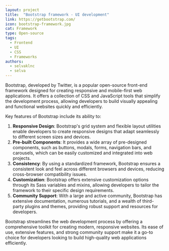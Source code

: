 ```yaml
---
layout: project
title:  "Bootstrap framework - UI development"
link: https://getbootstrap.com/
icon: bootstrap-framework.jpg
cat: Framework
type: Open-source
tags: 
  - Frontend
  - UI
  - CSS
  - Frameworks
authors:
  - selvaklnc
  - selva
---
```

Bootstrap, developed by Twitter, is a popular open-source front-end framework designed for creating responsive and mobile-first web applications. It offers a collection of CSS and JavaScript tools that simplify the development process, allowing developers to build visually appealing and functional websites quickly and efficiently.

Key features of Bootstrap include its ability to:
1. **Responsive Design**: Bootstrap's grid system and flexible layout utilities enable developers to create responsive designs that adapt seamlessly to different screen sizes and devices.
2. **Pre-built Components**: It provides a wide array of pre-designed components, such as buttons, modals, forms, navigation bars, and carousels, which can be easily customized and integrated into web projects.
3. **Consistency**: By using a standardized framework, Bootstrap ensures a consistent look and feel across different browsers and devices, reducing cross-browser compatibility issues.
4. **Customization**: Bootstrap offers extensive customization options through its Sass variables and mixins, allowing developers to tailor the framework to their specific design requirements.
5. **Community Support**: With a large and active community, Bootstrap has extensive documentation, numerous tutorials, and a wealth of third-party plugins and themes, providing robust support and resources for developers.

Bootstrap streamlines the web development process by offering a comprehensive toolkit for creating modern, responsive websites. Its ease of use, extensive features, and strong community support make it a go-to choice for developers looking to build high-quality web applications efficiently.